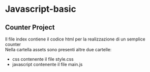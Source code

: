 # Javascript-basic

## Counter Project

Il file index contiene il codice html per la realizzazione di un semplice counter <br>
Nella cartella assets sono presenti altre due cartelle:

<ul>
  <li>css contenente il file style.css</li> 
  <li>javascript contenente il file main.js</li> 
</ul>
